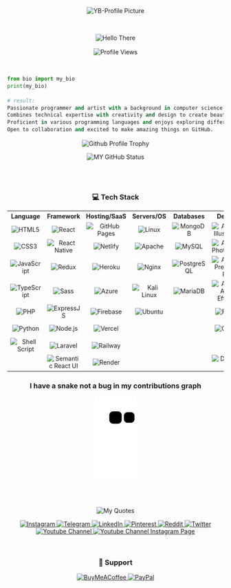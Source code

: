 <!-- Profile Thumbnail -->
<p align="center" width="100%"/>
<img align="center" src="https://github.com/whybe7/whybe7/assets/95445743/69f76d81-1216-45af-8cd6-391787e059d6" alt="YB-Profile Picture"/> 
</p>
<br>

<!-- Greeting -->
<p align="center"><img align="center" src="https://readme-typing-svg.demolab.com/?color=fe428e&center=true&lines=Hello%20There;I%27m+whybe+for+short+just+'YB'" alt="Hello There"/></p>

<!-- Profile views -->
<p align="center"> 
    <img align="center" height="25px" src="https://komarev.com/ghpvc/?username=whybe7&label=Profile%20views&color=d6094e&style=for-the-badge"         alt="Profile Views" /> 
</p>
<br>

```python
from bio import my_bio
print(my_bio)

# result:
Passionate programmer and artist with a background in computer science and fine arts.
Combines technical expertise with creativity and design to create beautiful things both in code and on paper.
Proficient in various programming languages and enjoys exploring different mediums and styles of art.
Open to collaboration and excited to make amazing things on GitHub.
```

<p align="center"/>
<img align="center" src="https://github-profile-trophy.vercel.app/?username=vvhybe&theme=radical&row=1&column=7&no-frame=true" alt="Github Profile Trophy" height="120px"/> 
</p>

<div width="100%" align="center"/>
    <img height="200px"
       src="https://github-readme-streak-stats.herokuapp.com/?user=vvhybe&theme=transparent&hide_border=false" alt="MY GitHub Status"/>
</div>

<br>
<br>
<!-- <div width="100%" align="center"/>
<a href="https://app.daily.dev/whybe"><img src="https://api.daily.dev/devcards/0a5ccf7cf79c45eb97dd98bd7cd82d58.png?r=0l2" height="350px" alt="whybe's Dev Card"/></a>
</div> -->


<!-- <div width="100%" align="center"/> -->
<!--   <img height="160px"
       src="https://github-readme-stats.vercel.app/api/top-langs?username=vvhybe&show_icons=true&locale=en&layout=compact&theme=transparent" alt="vvhybe" /> -->
<!--   <img height="160px"
       src="https://github-readme-stats.vercel.app/api?username=vvhybe&theme=transparent&hide_border=false&include_all_commits=true&count_private=true" alt="MY GitHub stats"/> -->
<!--   <img height="160px"
       src="https://gtce.itsvg.in/api?username=vvhybe&theme=transparent&hide_border=false&include_all_commits=true&count_private=true" alt="MY GitHub stats"/> -->
<!-- </div> -->
<br>

<!-- Tech Stack -->
<h3 align="center">💻 Tech Stack</h3>

<table align="center">
        <tr>
            <th>Language</th>
            <th>Framework</th>
            <th>Hosting/SaaS</th>
            <th>Servers/OS</th>
            <th>Databases</th>
            <th>Design</th>
            <th>Others</th>
        </tr>
        <tr>
            <!-- HTML5 -->
            <td align="center"><img src="https://img.shields.io/badge/html5-%23E34F26.svg?style=flat-square&logo=html5&logoColor=white" alt="HTML5"/></td>
            <!-- React -->
            <td align="center"><img src="https://img.shields.io/badge/react-%2320232a.svg?style=flat-square&logo=react&logoColor=%2361DAFB" alt="React"/></td>
            <!-- GitHub Pages -->
            <td align="center"><img src="https://img.shields.io/badge/github_pages-%23327FC7.svg?style=flat-square&logo=github&logoColor=white" alt="GitHub Pages"/></td>
            <!-- Linux -->
            <td align="center"><img src="https://img.shields.io/badge/linux-%23FCC624.svg?style=flat-square&logo=linux&logoColor=black" alt="Linux"/></td>
            <!-- MongoDB -->
            <td align="center"><img src="https://img.shields.io/badge/mongodb-%2347A248.svg?style=flat-square&logo=mongodb&logoColor=white" alt="MongoDB"/></td>
            <!-- Adobe Illustrator -->
            <td align="center"><img src="https://img.shields.io/badge/adobe_illustrator-%23FF9A00.svg?style=flat-square&logo=adobe-illustrator&logoColor=white" alt="Adobe Illustrator"/></td>
            <!-- GitLab -->
            <td align="center"><img src="https://img.shields.io/badge/gitlab-%23181717.svg?style=flat-square&logo=gitlab&logoColor=white" alt="GitLab"/></td>
        </tr>
        <tr>
            <!-- CSS3 -->
            <td align="center"><img src="https://img.shields.io/badge/css3-%231572B6.svg?style=flat-square&logo=css3&logoColor=white" alt="CSS3"/></td>
            <!-- React Native -->
            <td align="center"><img src="https://img.shields.io/badge/react_native-%2320232a.svg?style=flat-square&logo=react&logoColor=%2361DAFB" alt="React Native"/></td>
            <!-- Netlify -->
            <td align="center"><img src="https://img.shields.io/badge/netlify-%23000000.svg?style=flat-square&logo=netlify&logoColor=white" alt="Netlify"/></td>
            <!-- Apache -->
            <td align="center"><img src="https://img.shields.io/badge/apache-%23D42029.svg?style=flat-square&logo=apache&logoColor=white" alt="Apache"/></td>
            <!-- MySQL -->
            <td align="center"><img src="https://img.shields.io/badge/mysql-%2300f.svg?style=flat-square&logo=mysql&logoColor=white" alt="MySQL"/></td>
            <!-- Adobe Photoshop -->
            <td align="center"><img src="https://img.shields.io/badge/adobe_photoshop-%2331A8FF.svg?style=flat-square&logo=adobe-photoshop&logoColor=white" alt="Adobe Photoshop"/></td>
            <!-- Docker -->
            <td align="center"><img src="https://img.shields.io/badge/docker-%230db7ed.svg?style=flat-square&logo=docker&logoColor=white" alt="Docker"/></td>
        </tr>
        <tr>
            <!-- JavaScript -->
            <td align="center"><img src="https://img.shields.io/badge/javascript-%23323330.svg?style=flat-square&logo=javascript&logoColor=%23F7DF1E" alt="JavaScript"/></td>
            <!-- Redux -->
            <td align="center"><img src="https://img.shields.io/badge/redux-%23593d88.svg?style=flat-square&logo=redux&logoColor=white" alt="Redux"/></td>
            <!-- Heroku -->
            <td align="center"><img src="https://img.shields.io/badge/heroku-%23430098.svg?style=flat-square&logo=heroku&logoColor=white" alt="Heroku"/></td>
            <!-- Nginx -->
            <td align="center"><img src="https://img.shields.io/badge/nginx-%23009639.svg?style=flat-square&logo=nginx&logoColor=white" alt="Nginx"/></td>
            <!-- PostgreSQL -->
            <td align="center"><img src="https://img.shields.io/badge/postgresql-%23316192.svg?style=flat-square&logo=postgresql&logoColor=white" alt="PostgreSQL"/></td>
            <!-- Adobe Premiere Pro -->
            <td align="center"><img src="https://img.shields.io/badge/adobe_premiere_pro-%23EA77FF.svg?style=flat-square&logo=adobe-premiere-pro&logoColor=white" alt="Adobe Premiere Pro"/></td>
            <!-- Kubernetes -->
            <td align="center"><img src="https://img.shields.io/badge/kubernetes-%23326ce5.svg?style=flat-square&logo=kubernetes&logoColor=white" alt="Kubernetes"/></td>
        </tr>
        <tr>
            <!-- TypeScript -->
            <td align="center"><img src="https://img.shields.io/badge/typescript-%23007ACC.svg?style=flat-square&logo=typescript&logoColor=white" alt="TypeScript"/></td>
            <!-- Sass -->
            <td align="center"><img src="https://img.shields.io/badge/sass-%23CC6699.svg?style=flat-square&logo=sass&logoColor=white" alt="Sass"/></td>
            <!-- Azure -->
            <td align="center"><img src="https://img.shields.io/badge/azure-%230072C6.svg?style=flat-square&logo=azure-devops&logoColor=white" alt="Azure"/></td>
            <!-- Kali Linux -->
            <td align="center"><img src="https://img.shields.io/badge/kali_linux-%231A1A1A.svg?style=flat-square&logo=kali-linux&logoColor=white" alt="Kali Linux"/></td>
            <!-- MariaDB -->
            <td align="center"><img src="https://img.shields.io/badge/mariadb-%2300f.svg?style=flat-square&logo=mariadb&logoColor=white" alt="MariaDB"/></td>
            <!-- Adobe After Effects -->
            <td align="center"><img src="https://img.shields.io/badge/adobe_after_effects-%23FF9999.svg?style=flat-square&logo=adobe-after-effects&logoColor=white" alt="Adobe After Effects"/>               </td>
            <!-- NPM -->
            <td align="center"><img src="https://img.shields.io/badge/npm-%23000000.svg?style=flat-square&logo=npm&logoColor=white" alt="NPM"/></td>
        </tr>
        <tr>
            <!-- PHP -->
            <td align="center"><img src="https://img.shields.io/badge/php-%23777BB4.svg?style=flat-square&logo=php&logoColor=white" alt="PHP"/></td>
            <!-- Express -->
            <td align="center"><img src="https://img.shields.io/badge/express.js-%23404d59.svg?style=flat-square&logo=express&logoColor=%2361DAFB" alt="ExpressJS"/></td>
            <!-- Firebase -->
            <td align="center"><img src="https://img.shields.io/badge/firebase-%23039BE5.svg?style=flat-square&logo=firebase" alt="Firebase"/></td>
            <!-- Ubuntu -->
            <td align="center"><img src="https://img.shields.io/badge/ubuntu-%23E95420.svg?style=flat-square&logo=ubuntu&logoColor=white" alt="Ubuntu"/></td>
            <!-- Null -->
            <td></td>
            <!-- Figma -->
            <td align="center"><img src="https://img.shields.io/badge/figma-%23F24E1E.svg?style=flat-square&logo=figma&logoColor=white" alt="Figma"/></td>
            <!-- Yarn -->
            <td align="center"><img src="https://img.shields.io/badge/yarn-%232187B6.svg?style=flat-square&logo=yarn&logoColor=white" alt="Yarn"/></td>
        </tr>
        <tr>
            <!-- Python -->
            <td align="center"><img src="https://img.shields.io/badge/python-%2314354C.svg?style=flat-square&logo=python&logoColor=white" alt="Python"/></td>
            <!-- Node.js -->
            <td align="center"><img src="https://img.shields.io/badge/node.js-%2343853D.svg?style=flat-square&logo=node.js&logoColor=white" alt="Node.js"/></td>
            <!-- Vercel -->
            <td align="center"><img src="https://img.shields.io/badge/vercel-%23000000.svg?style=flat-square&logo=vercel&logoColor=white" alt="Vercel"/></td>
            <!-- NULL -->
            <td></td>
            <!-- NULL -->
            <td></td>
            <!-- Canva -->
            <td align="center"><img src="https://img.shields.io/badge/canva-%2300C4CC.svg?style=flat-square&logo=canva&logoColor=white" alt="Canva"/></td>
            <!-- Markdown -->
            <td align="center"><img src="https://img.shields.io/badge/markdown-%23000000.svg?style=flat-square&logo=markdown&logoColor=white" alt="Markdown"/></td>
        </tr>
        <tr>
            <!-- Shell Script -->
            <td align="center"><img src="https://img.shields.io/badge/shell_script-%23121011.svg?style=flat-square&logo=gnu-bash&logoColor=white" alt="Shell Script"/></td>
            <!-- Laravel -->
            <td align="center"><img src="https://img.shields.io/badge/laravel-%23FF2D20.svg?style=flat-square&logo=laravel&logoColor=white" alt="Laravel"/></td>
            <!-- railway -->
            <td align="center"><img src="https://img.shields.io/badge/railway-%23000000.svg?style=flat-square&logo=railway&logoColor=white" alt="Railway"/></td>
            <!-- NULL -->
            <td></td>
            <!-- NULL -->
            <td></td>
            <!-- NULL -->
            <td></td>
            <!-- Postman -->
            <td align="center"><img src="https://img.shields.io/badge/postman-%23FF6C37.svg?style=flat-square&logo=postman&logoColor=white" alt="Postman"/></td>
        </tr>
        <tr>
            <!-- NULL -->
            <td></td>
            <!-- Semantic React UI -->
            <td align="center"><img src="https://img.shields.io/badge/semantic--ui--react-%23535C6E.svg?style=flat-square&logo=semantic-ui-react&logoColor=white" alt="Semantic React UI"/></td>
            <!-- render -->
            <td align="center"><img src="https://img.shields.io/badge/render-%23000000.svg?style=flat-square&logo=render&logoColor=white" alt="Render"/></td>
            <!-- NULL -->
            <td></td>
            <!-- NULL -->
            <td></td>
            <!-- Dribbble -->
            <td align="center"><img src="https://img.shields.io/badge/Dribbble-EA4C89?style=flat-square&logo=dribbble&logoColor=white" alt="Dribbble"/></td>
            <!-- GIT -->
            <td align="center"><img src="https://img.shields.io/badge/git-%23EE3000.svg?style=flat-square&logo=git&logoColor=white" alt="GIT"/></td>
        </tr>
</table> 

<h3 align="center">I have a snake not a bug in my contributions graph</h3>

<p align="center"><img align="center" src="https://github.com/vvhybe/vvhybe/blob/output/github-contribution-grid-snake.svg" alt="Snake eating your contributions graph" /></p>
<br>
<br>

<!-- Quotes -->
<p align="center" width="100%">
    <img align="center" src="https://readme-typing-svg.demolab.com/?color=0e75b6&center=true&lines=The+Long+is+boring;but+the+Short+is+simple.;--;Programming+is+the+art+of+weaving;intricate+lines+of+code;but+development+is+the+symphony;where+vision+and+execution+harmonize"
    alt="My Quotes"/>
</p>

<!-- Socila Media Links -->
<p align="center">
  <a href="https://instagram.com/vvhybee">
    <img src="https://img.shields.io/badge/%40vvhybe-%23E1306C.svg?logo=Instagram&logoColor=white" alt="Instagram"/>
  </a>
  <a href="https://t.me/vvhybe">
    <img src="https://img.shields.io/badge/%40vvhybe-%230088cc.svg?logo=Telegram&logoColor=white" alt="Telegram"/>
  </a>
  <a href="https://linkedin.com/in/yassinebouba">
    <img src="https://img.shields.io/badge/LinkedIn-%230077B5.svg?logo=linkedin&logoColor=white" alt="LinkedIn"/>
  </a>
  <a href="https://pinterest.com/vvhybe">
    <img src="https://img.shields.io/badge/Pinterest-%23E60023.svg?logo=Pinterest&logoColor=white" alt="Pinterest"/>
  </a>
  <a href="https://reddit.com/user/vvhybe">
    <img src="https://img.shields.io/badge/Reddit-%23FF4500.svg?logo=Reddit&logoColor=white" alt="Reddit"/>
  </a>
  <a href="https://twitter.com/vvhybe">
    <img src="https://img.shields.io/badge/Twitter-%231DA1F2.svg?logo=Twitter&logoColor=white" alt="Twitter"/>
  </a>
  <a href="https://youtube.com/@codepathe">
    <img src="https://img.shields.io/badge/Code%20Path-%23FF0000.svg?logo=Youtube&logoColor=white" alt="Youtube Channel"/>
  </a>
  <a href="https://instagram.com/codepathe">
    <img src="https://img.shields.io/badge/%40codepathe-%23E1306C.svg?logo=Instagram&logoColor=white" alt="Youtube Channel Instagram Page"/>
  </a>
</p>
<br>

<h3 align="center">🍩 Support</h3>
<p align="center">
  <a href="https://buymeacoffee.com/whybe">
    <img src="https://img.shields.io/badge/Buy%20Me%20a%20Coffee-ffdd00?style=for-the-badge&logo=buy-me-a-coffee&logoColor=black" alt="BuyMeACoffee"/>
  </a>
  <a href="https://paypal.me/yassinebouba">
    <img src="https://img.shields.io/badge/PayPal-00457C?style=for-the-badge&logo=paypal&logoColor=white" alt="PayPal"/>
  </a>
</p>
